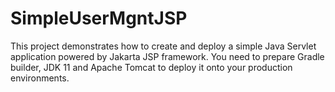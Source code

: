 # SimpleUserMgntJSP
This project demonstrates how to create and deploy a simple Java Servlet application powered by Jakarta JSP framework. You need to prepare Gradle builder, JDK 11 and Apache Tomcat to deploy it onto your production environments.
